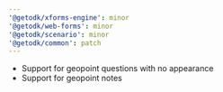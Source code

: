 ```yaml
---
'@getodk/xforms-engine': minor
'@getodk/web-forms': minor
'@getodk/scenario': minor
'@getodk/common': patch
---
```


- Support for geopoint questions with no appearance
- Support for geopoint notes
